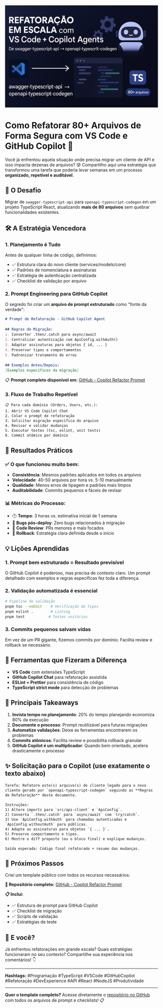![Capa](./Capa.png)

# Como Refatorar 80+ Arquivos de Forma Segura com VS Code e GitHub Copilot 🚀

Você já enfrentou aquela situação onde precisa migrar um cliente de API e isso impacta dezenas de arquivos? 😰 Compartilho aqui uma estratégia que transformou uma tarefa que poderia levar semanas em um processo **organizado, repetível e auditável**.

## 🎯 O Desafio

Migrar de `swagger-typescript-api` para `openapi-typescript-codegen` em um projeto TypeScript React, atualizando **mais de 80 arquivos** sem quebrar funcionalidades existentes.

## 🛠️ A Estratégia Vencedora

### 1. **Planejamento é Tudo**

Antes de qualquer linha de código, definimos:

- ✅ Estrutura clara do novo cliente (services/models/core)
- ✅ Padrões de nomenclatura e assinaturas
- ✅ Estratégia de autenticação centralizada
- ✅ Checklist de validação por arquivo

### 2. **Prompt Engineering para GitHub Copilot**

O segredo foi criar um **arquivo de prompt estruturado** como "fonte da verdade":

```markdown
# Prompt de Refatoração - GitHub Copilot Agent

## Regras de Migração:
1. Converter .then/.catch para async/await
2. Centralizar autenticação com ApiConfig.withAuth()
3. Adaptar assinaturas para objetos { id, ... }
4. Preservar tipos e comportamentos
5. Padronizar tratamento de erros

## Exemplos Antes/Depois:
[Exemplos específicos da migração]
```

📋 **Prompt completo disponível em:** [GitHub - Copilot Refactor Prompt](https://github.com/jefersonmlopes/copilot-refactor-prompt/blob/main/copilot-refactor-prompt.md)

### 3. **Fluxo de Trabalho Repetível**

```text
📋 Para cada domínio (Orders, Users, etc.):
1. Abrir VS Code Copilot Chat
2. Colar o prompt de refatoração
3. Solicitar migração específica do arquivo
4. Revisar e validar mudanças
5. Executar testes (tsc, eslint, unit tests)
6. Commit atômico por domínio
```

## 🎯 Resultados Práticos

### ✅ **O que funcionou muito bem:**

- **Consistência**: Mesmos padrões aplicados em todos os arquivos
- **Velocidade**: 40-50 arquivos por hora vs. 5-10 manualmente
- **Qualidade**: Menos erros de tipagem e padrões mais limpos
- **Auditabilidade**: Commits pequenos e fáceis de revisar

### 📊 **Métricas do Processo:**

- 🕐 **Tempo**: 3 horas vs. estimativa inicial de 1 semana
- 🐛 **Bugs pós-deploy**: Zero bugs relacionados à migração
- 📝 **Code Review**: PRs menores e mais focados
- 🔄 **Rollback**: Estratégia clara definida desde o início

## 💡 **Lições Aprendidas**

### 1. **Prompt bem estruturado = Resultado previsível**

O GitHub Copilot é poderoso, mas precisa de contexto claro. Um prompt detalhado com exemplos e regras específicas fez toda a diferença.

### 2. **Validação automatizada é essencial**

```bash
# Pipeline de validação
pnpm tsc --noEmit    # Verificação de tipos
pnpm eslint .        # Linting
pnpm test           # Testes unitários
```

### 3. **Commits pequenos salvam vidas**

Em vez de um PR gigante, fizemos commits por domínio. Facilita review e rollback se necessário.

## 🔧 **Ferramentas que Fizeram a Diferença**

- **VS Code** com extensões TypeScript
- **GitHub Copilot Chat** para refatoração assistida
- **ESLint + Prettier** para consistência de código
- **TypeScript strict mode** para detecção de problemas

## 🎯 **Principais Takeaways**

1. **Invista tempo no planejamento**: 20% do tempo planejando economiza 80% da execução
2. **Documente o processo**: Prompt reutilizável para futuras migrações
3. **Automatize validações**: Deixe as ferramentas encontrarem os problemas
4. **Commits atômicos**: Facilita review e possibilita rollback granular
5. **GitHub Copilot é um multiplicador**: Quando bem orientado, acelera drasticamente o processo


## ✨ **Solicitação para o Copilot (use exatamente o texto abaixo)**

```text
Tarefa: Refatore este(s) arquivo(s) do cliente legado para o novo cliente gerado por `openapi-typescript-codegen` seguindo as **Regras de Refatoração** deste documento.

Instruções:
1) Altere imports para `src/api-client` e `ApiConfig`.  
2) Converta `.then/.catch` para `async/await` com `try/catch`.  
3) Use `ApiConfig.withAuth` para chamadas autenticadas e `ApiConfig.withoutAuth` para públicas.  
4) Adapte as assinaturas para objetos `{ ... }`.  
5) Preserve comportamento e tipos.  
6) Mostre o diff proposto (ou o bloco final) e explique mudanças.

Saída esperada: Código final refatorado + resumo das mudanças.
```


## 🚀 **Próximos Passos**

Criei um template público com todos os recursos necessários:

**🔗 Repositório completo:** [GitHub - Copilot Refactor Prompt](https://github.com/jefersonmlopes/copilot-refactor-prompt)

**📋 Inclui:**

- ✅ Estrutura de prompt para GitHub Copilot
- ✅ Checklist de migração
- ✅ Scripts de validação
- ✅ Estratégias de teste

## 💭 **E você?**

Já enfrentou refatorações em grande escala? Quais estratégias funcionaram no seu contexto? Compartilhe sua experiência nos comentários! 👇

---

**Hashtags:** #Programação #TypeScript #VSCode #GitHubCopilot #Refatoração #DevExperience #API #React #NodeJS #Produtividade

---

**Quer o template completo?** Acesse diretamente o [repositório no GitHub](https://github.com/jefersonmlopes/copilot-refactor-prompt) com todos os arquivos de prompt e checklists! 📋
